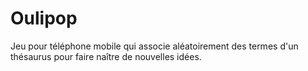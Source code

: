 # Oulipop

Jeu pour téléphone mobile qui associe aléatoirement des termes d'un thésaurus pour faire naître de nouvelles idées.